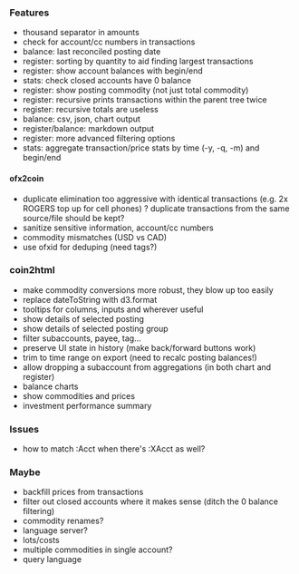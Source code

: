 ### Features

- thousand separator in amounts
- check for account/cc numbers in transactions
- balance: last reconciled posting date
- register: sorting by quantity to aid finding largest transactions
- register: show account balances with begin/end
- stats: check closed accounts have 0 balance
- register: show posting commodity (not just total commodity)
- register: recursive prints transactions within the parent tree twice
- register: recursive totals are useless
- balance: csv, json, chart output
- register/balance: markdown output
- register: more advanced filtering options
- stats: aggregate transaction/price stats by time (-y, -q, -m) and begin/end

#### ofx2coin

- duplicate elimination too aggressive with identical transactions (e.g. 2x ROGERS top up for cell phones)
  ? duplicate transactions from the same source/file should be kept?
- sanitize sensitive information, account/cc numbers
- commodity mismatches (USD vs CAD)
- use ofxid for deduping (need tags?)

### coin2html

- make commodity conversions more robust, they blow up too easily
- replace dateToString with d3.format
- tooltips for columns, inputs and wherever useful
- show details of selected posting
- show details of selected posting group
- filter subaccounts, payee, tag...
- preserve UI state in history (make back/forward buttons work)
- trim to time range on export (need to recalc posting balances!)
- allow dropping a subaccount from aggregations (in both chart and register)
- balance charts
- show commodities and prices
- investment performance summary

### Issues

- how to match :Acct when there's :XAcct as well?

### Maybe

- backfill prices from transactions
- filter out closed accounts where it makes sense (ditch the 0 balance filtering)
- commodity renames?
- language server?
- lots/costs
- multiple commodities in single account?
- query language
